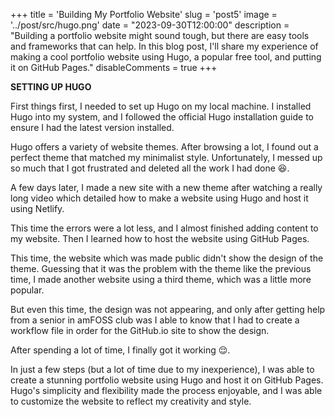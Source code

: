 +++
title = 'Building My Portfolio Website'
slug = 'post5'
image = '../post/src/hugo.png'
date = "2023-09-30T12:00:00"
description = "Building a portfolio website might sound tough, but there are easy tools and frameworks that can help. In this blog post, I'll share my experience of making a cool portfolio website using Hugo, a popular free tool, and putting it on GitHub Pages."
disableComments = true
+++ 

**SETTING UP HUGO**

First things first, I needed to set up Hugo on my local machine. I installed Hugo into my system, and I followed the official Hugo installation guide to ensure I had the latest version installed.

Hugo offers a variety of website themes. After browsing a lot, I found out a perfect theme that matched my minimalist style. Unfortunately, I messed up so much that I got frustrated and deleted all the work I had done 😆.

A few days later, I made a new site with a new theme after watching a really long video which detailed how to make a website using Hugo and host it using Netlify.

This time the errors were a lot less, and I almost finished adding content to my website. Then I learned how to host the website using GitHub Pages.

This time, the website which was made public didn't show the design of the theme. Guessing that it was the problem with the theme like the previous time, I made another website using a third theme, which was a little more popular.

But even this time, the design was not appearing, and only after getting help from a senior in amFOSS club was I able to know that I had to create a workflow file in order for the GitHub.io site to show the design.

After spending a lot of time, I finally got it working 😌.


In just a few steps (but a lot of time due to my inexperience), I was able to create a stunning portfolio website using Hugo and host it on GitHub Pages. Hugo's simplicity and flexibility made the process enjoyable, and I was able to customize the website to reflect my creativity and style.